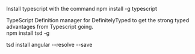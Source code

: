 Install typescript with the command
    npm install -g typescript

TypeScript Definition manager for DefinitelyTyped to get the strong typed advantages from Typescript going.    
    npm install tsd -g

tsd install angular --resolve --save


